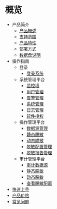 # 概览

* 产品简介
    * [产品概述](/data_masking/concepts/overeview)
    * [支持范围](/data_masking/concepts/support)
    * [产品特性](/data_masking/concepts/feature)
    * [部署方式](/data_masking/concepts/deployment)
    * [数据盘说明](/data_masking/concepts/shujupan)
* 操作指南
    * 登录
      * [登录系统](/data_masking/operation/login/login.md)
    * 系统管理平台
      * [监控墙](/data_masking/operation/sysmanage/monitor.md)
      * [用户管理](/data_masking/operation/manage/usermanage.md)
      * [告警管理](/data_masking/operation/sysmanage/alert.md)
      * [系统管理](/data_masking/operation/manage/sysmanage.md)
      * [日志管理](/data_masking/operation/manage/logmanage.md)
      * [软件授权](/data_masking/operation/manage/license.md)
    * 操作管理平台
      * [数据源管理](/data_masking/operation/rule/datasource.md)
      * [静态脱敏](/data_masking/operation/rule/sdm.md)
      * [动态脱敏](/data_masking/operation/rule/ddm.md)
      * [脱敏配置管理](/data_masking/operation/rule/config.md)
      * [脱敏报告管理](/data_masking/operation/rule/report.md)
    * 审计管理平台
      * [审计数据源](/data_masking/operation/audit/audsource.md)
      * [静态脱敏](/data_masking/operation/audit/sdm.md)
      * [动态脱敏](/data_masking/operation/audit/ddm.md)
      * [查看脱敏配置](/data_masking/operation/audit/viewconfig.md)
* [快速上手](/data_masking/start.md)
* [产品价格](/data_masking/price.md) 
* [常见问题](/data_masking/faq.md)
